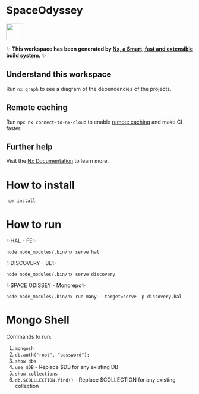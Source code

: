 # SpaceOdyssey

<a alt="Nx logo" href="https://nx.dev" target="_blank" rel="noreferrer"><img src="https://raw.githubusercontent.com/nrwl/nx/master/images/nx-logo.png" width="45"></a>

✨ **This workspace has been generated by [Nx, a Smart, fast and extensible build system.](https://nx.dev)** ✨

## Understand this workspace

Run `nx graph` to see a diagram of the dependencies of the projects.

## Remote caching

Run `npx nx connect-to-nx-cloud` to enable [remote caching](https://nx.app) and make CI faster.

## Further help

Visit the [Nx Documentation](https://nx.dev) to learn more.



# How to install

`npm install`

# How to run

✨HAL - FE✨

`node node_modules/.bin/nx serve hal`

✨DISCOVERY - BE✨

`node node_modules/.bin/nx serve discovery`

✨SPACE ODISSEY - Monorepo✨

`node node_modules/.bin/nx run-many --target=serve -p discovery,hal`



# Mongo Shell

Commands to run:

1. `mongosh`
2. `db.auth("root", "password");`
3. `show dbs`
4. `use $DB` - Replace $DB for any existing DB
5. `show collections`
6. `db.$COLLLECTION.find()` - Replace $COLLECTION for any existing collection
